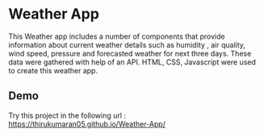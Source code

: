 
# Weather App

This Weather app includes a number of components that provide information about current weather details such as humidity , air quality, wind speed, pressure and forecasted weather for next three days. These data were gathered with help of an API. HTML, CSS, Javascript were used to create this weather app.


## Demo

Try this project in the following url :
 https://thirukumaran05.github.io/Weather-App/

